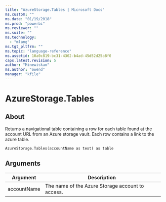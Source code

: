 ```yaml
---
title: "AzureStorage.Tables | Microsoft Docs"
ms.custom: ""
ms.date: "01/19/2018"
ms.prod: "powerbi"
ms.reviewer: ""
ms.suite: ""
ms.technology: 
  - "mlang"
ms.tgt_pltfrm: ""
ms.topic: "language-reference"
ms.assetid: 10a0c819-bc31-4302-b4ad-45d52d25a8f0
caps.latest.revision: 5
author: "Minewiskan"
ms.author: "owend"
manager: "kfile"
---
```

# AzureStorage.Tables

  
## About  
Returns a navigational table containing a row for each table found at the account URL from an Azure storage vault. Each row contains a link to the azure table.  
  
```  
AzureStorage.Tables(accountName as text) as table  
```  
  
## Arguments  
  
|Argument|Description|  
|------------|---------------|  
|accountName|The name of the Azure Storage account to access.|  
  
